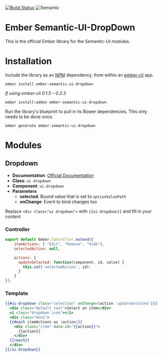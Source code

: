 
[![Build Status](https://travis-ci.org/sumn2u/ember-semantic-ui-dropdown.svg?branch=master)](https://travis-ci.org/sumn2u/ember-semantic-ui-dropdown.svg?branch=master)
![Semantic](http://www.semantic-ui.com/images/logo.png)

# Ember Semantic-UI-DropDown

This is the official Ember library for the Semantic-UI modules. 
# Installation

Include the library as an [NPM](https://www.npmjs.com/) dependency, from within an [ember-cli](http://www.ember-cli.com/) app.

```
ember install ember-semantic-ui-dropdown
```

*If using ember-cli 0.1.5 – 0.2.3*

```
ember install:addon ember-semantic-ui-dropdown
```

Run the library's blueprint to pull in its Bower dependencies. This only needs to be done once.

```
ember generate ember-semantic-ui-dropdown
```

# Modules

## Dropdown

 * **Documentation**: [Official Documentation](http://semantic-ui.com/modules/dropdown.html)
 * **Class**: `ui dropdown`
 * **Component**: `ui-dropdown`
 * **Parameters**
    * **selected**: Bound value that is set to `optionValuePath`
    * **onChange**: Event to bind changes too

Replace `<div class="ui dropdown">` with `{{ui-dropdown}}` and fill in your content

### Controller
```javascript
export default Ember.Controller.extend({
	itemActions: [ "Edit", "Remove", "Hide"],
	selectedAction: null,

	actions: {
	  updateSelected: function(component, id, value) {
	    this.set('selectedAction', id);
	  }
	}
});
```

### Template
```handlebars
{{#ui-dropdown class="selection" onChange=(action 'updateSelected')}}
  <div class="default text">Select an item</div>
  <i class="dropdown icon"></i>
  <div class="menu">
  {{#each itemActions as |action|}}
    <div class="item" data-id="{{action}}">
      {{action}}
    </div>
  {{/each}}
  </div>
{{/ui-dropdown}}
```



